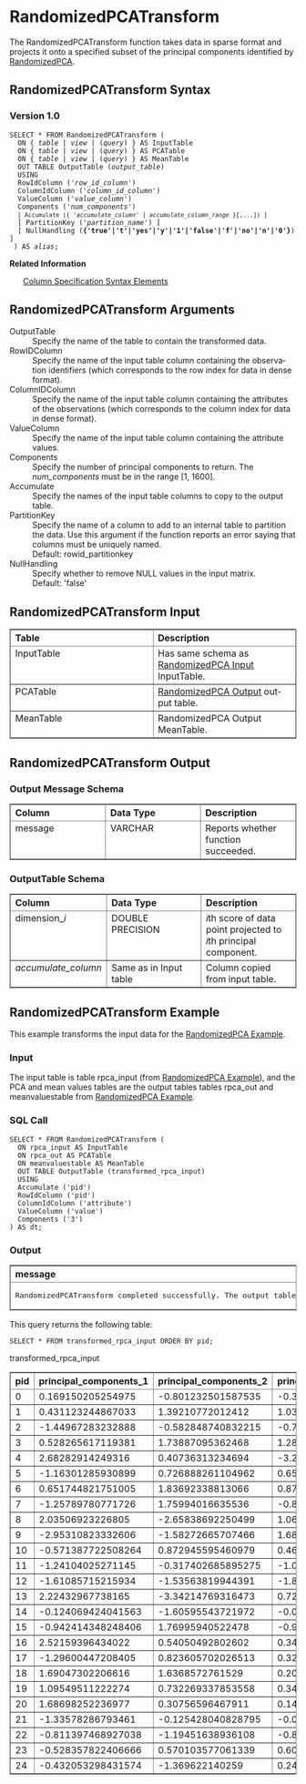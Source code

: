 <html><head></head><body><div class="nested0" aria-labelledby="ariaid-title1" topicindex="1" topicid="dhe1515618570904" id="dhe1515618570904"><h1 class="title topictitle1" id="ariaid-title1">RandomizedPCATransform</h1><div class="body conbody">
<p class="p">The RandomizedPCATransform function takes data in sparse format and projects it onto a specified subset of the principal components identified by <a href="tcr1515618233962.md#tcr1515618233962">RandomizedPCA</a>.</p></div><div class="topic reference nested1" aria-labelledby="ariaid-title2" topicindex="2" topicid="cve1515618572555" xml:lang="en-us" lang="en-us" id="cve1515618572555">
<h2 class="title topictitle2" id="ariaid-title2">RandomizedPCATransform Syntax</h2><div class="body refbody"><div class="section" id="cve1515618572555__section_N10011_N1000E_N10001">
<h3 class="title sectiontitle">Version 1.0</h3><pre class="pre codeblock" xml:space="preserve"><code>SELECT * FROM RandomizedPCATransform (
  <span>ON { <var class="keyword varname">table</var> | <var class="keyword varname">view</var> | (<var class="keyword varname">query</var>) }</span> AS InputTable
  <span>ON { <var class="keyword varname">table</var> | <var class="keyword varname">view</var> | (<var class="keyword varname">query</var>) }</span> AS PCATable
  <span>ON { <var class="keyword varname">table</var> | <var class="keyword varname">view</var> | (<var class="keyword varname">query</var>) }</span> AS MeanTable
  OUT TABLE OutputTable (<var class="keyword varname">output_table</var>)
  USING
  RowIdColumn ('<var class="keyword varname">row_id_column</var>')
  ColumnIdColumn ('<var class="keyword varname">column_id_column</var>')
  ValueColumn ('<var class="keyword varname">value_column</var>')
  Components ('<var class="keyword varname">num_components</var>')  
  <code class="ph codeph">[ Accumulate ({ '<var class="keyword varname">accumulate_column</var>' | <var class="keyword varname">accumulate_column_range</var> }[,...]) ]</code>
  [ PartitionKey ('<var class="keyword varname">partition_name</var>') ]
  [ NullHandling (<span><b>{'true'|'t'|'yes'|'y'|'1'|'false'|'f'|'no'|'n'|'0'}</b></span>) ]
 ) AS <var class="keyword varname">alias</var>;
</code></pre></div></div><div class="related-links"><div class="linklistheader"><p></p><b>Related Information</b></div>
<ul class="linklist linklist relinfo"><div class="linklistmember"><a href="ndv1557782188375.md">Column Specification Syntax Elements</a></div></ul></div></div><div class="topic reference nested1" aria-labelledby="ariaid-title3" topicindex="3" topicid="rly1515618571447" xml:lang="en-us" lang="en-us" id="rly1515618571447">
<h2 class="title topictitle2" id="ariaid-title3">RandomizedPCATransform Arguments</h2><div class="body refbody"><div class="section" id="rly1515618571447__section_N10011_N1000E_N10001"><dl class="dl parml"><dt class="dt pt dlterm">OutputTable</dt><dd class="dd pd">Specify the name of the table to contain the transformed data.</dd><dt class="dt pt dlterm">RowIDColumn</dt><dd class="dd pd">Specify the name of the input table column containing the observation identifiers (which corresponds to the row index for data in dense format).</dd><dt class="dt pt dlterm">ColumnIDColumn</dt><dd class="dd pd">Specify the name of the input table column containing the attributes of the observations (which corresponds to the column index for data in dense format).</dd><dt class="dt pt dlterm">ValueColumn</dt><dd class="dd pd">Specify the name of the input table column containing the attribute values.</dd><dt class="dt pt dlterm">Components</dt><dd class="dd pd">Specify the number of principal components to return. The <var class="keyword varname">num_components</var> must be in the range [1, 1600].</dd><dt class="dt pt dlterm">Accumulate</dt><dd class="dd pd">Specify the names of the input table columns to copy to the output table.</dd><dt class="dt pt dlterm">PartitionKey</dt><dd class="dd pd">Specify the name of a column to add to an internal table to partition the data. Use this argument if the function reports an error saying that columns must be uniquely named.</dd><dd class="dd pd ddexpand">Default: rowid_partitionkey</dd><dt class="dt pt dlterm">NullHandling</dt><dd class="dd pd">Specify whether to remove NULL values in the input matrix.</dd><dd class="dd pd ddexpand">Default: 'false'</dd></dl></div></div></div><div class="topic reference nested1" aria-labelledby="ariaid-title4" topicindex="4" topicid="llf1515618572016" xml:lang="en-us" lang="en-us" id="llf1515618572016">
<h2 class="title topictitle2" id="ariaid-title4">RandomizedPCATransform Input</h2><div class="body refbody"><div class="section" id="llf1515618572016__section_N10011_N1000E_N10001"><div class="tablenoborder"><table cellpadding="4" cellspacing="0" summary="" id="llf1515618572016__table_tyr_24w_xcb" class="table" frame="border" border="1" rules="all"><div class="caption"></div><colgroup span="1"><col style="width:50%" span="1"></col><col style="width:50%" span="1"></col></colgroup><thead class="thead" style="text-align:left;"><tr class="row"><th class="entry cellrowborder" style="vertical-align:top;" id="d161937e230" rowspan="1" colspan="1">Table</th><th class="entry cellrowborder" style="vertical-align:top;" id="d161937e232" rowspan="1" colspan="1">Description</th></tr></thead><tbody class="tbody"><tr class="row"><td class="entry cellrowborder" style="vertical-align:top;" headers="d161937e230" rowspan="1" colspan="1">InputTable</td><td class="entry cellrowborder" style="vertical-align:top;" headers="d161937e232" rowspan="1" colspan="1">Has same schema as <a href="tcr1515618233962.md#ruz1515618236196">RandomizedPCA Input</a> InputTable.</td></tr><tr class="row"><td class="entry cellrowborder" style="vertical-align:top;" headers="d161937e230" rowspan="1" colspan="1">PCATable</td><td class="entry cellrowborder" style="vertical-align:top;" headers="d161937e232" rowspan="1" colspan="1"><a href="tcr1515618233962.md#jiw1515618236773">RandomizedPCA Output</a> output table.</td></tr><tr class="row"><td class="entry cellrowborder" style="vertical-align:top;" headers="d161937e230" rowspan="1" colspan="1">MeanTable</td><td class="entry cellrowborder" style="vertical-align:top;" headers="d161937e232" rowspan="1" colspan="1">RandomizedPCA Output MeanTable.</td></tr></tbody></table></div></div></div></div><div class="topic reference nested1" aria-labelledby="ariaid-title5" topicindex="5" topicid="knd1515618570270" xml:lang="en-us" lang="en-us" id="knd1515618570270">
<h2 class="title topictitle2" id="ariaid-title5">RandomizedPCATransform Output</h2><div class="body refbody"><div class="section" id="knd1515618570270__section_N10011_N1000E_N10001">
<h3 class="title sectiontitle">Output Message Schema</h3><div class="tablenoborder"><table cellpadding="4" cellspacing="0" summary="" id="knd1515618570270__table_q1z_smf_5cb" class="table" frame="border" border="1" rules="all"><div class="caption"></div><colgroup span="1"><col style="width:33.33333333333333%" span="1"></col><col style="width:33.33333333333333%" span="1"></col><col style="width:33.33333333333333%" span="1"></col></colgroup><thead class="thead" style="text-align:left;"><tr class="row"><th class="entry cellrowborder" style="vertical-align:top;" id="d161937e280" rowspan="1" colspan="1">Column</th><th class="entry cellrowborder" style="vertical-align:top;" id="d161937e282" rowspan="1" colspan="1">Data Type</th><th class="entry cellrowborder" style="vertical-align:top;" id="d161937e284" rowspan="1" colspan="1">Description</th></tr></thead><tbody class="tbody"><tr class="row"><td class="entry cellrowborder" style="vertical-align:top;" headers="d161937e280" rowspan="1" colspan="1">message</td><td class="entry cellrowborder" style="vertical-align:top;" headers="d161937e282" rowspan="1" colspan="1">VARCHAR</td><td class="entry cellrowborder" style="vertical-align:top;" headers="d161937e284" rowspan="1" colspan="1">Reports whether function succeeded.</td></tr></tbody></table></div></div><div class="section" id="knd1515618570270__section_ugg_lqw_xcb">
<h3 class="title sectiontitle">OutputTable Schema</h3><div class="tablenoborder"><table cellpadding="4" cellspacing="0" summary="" id="knd1515618570270__table_nd1_gcf_5cb" class="table" frame="border" border="1" rules="all"><div class="caption"></div><colgroup span="1"><col style="width:33.33333333333333%" span="1"></col><col style="width:33.33333333333333%" span="1"></col><col style="width:33.33333333333333%" span="1"></col></colgroup><thead class="thead" style="text-align:left;"><tr class="row"><th class="entry cellrowborder" style="vertical-align:top;" id="d161937e304" rowspan="1" colspan="1">Column</th><th class="entry cellrowborder" style="vertical-align:top;" id="d161937e306" rowspan="1" colspan="1">Data Type</th><th class="entry cellrowborder" style="vertical-align:top;" id="d161937e308" rowspan="1" colspan="1">Description</th></tr></thead><tbody class="tbody"><tr class="row"><td class="entry cellrowborder" style="vertical-align:top;" headers="d161937e304" rowspan="1" colspan="1">dimension_<var class="keyword varname">i</var></td><td class="entry cellrowborder" style="vertical-align:top;" headers="d161937e306" rowspan="1" colspan="1">DOUBLE PRECISION</td><td class="entry cellrowborder" style="vertical-align:top;" headers="d161937e308" rowspan="1" colspan="1"><var class="keyword varname">i</var>th score of data point projected to <var class="keyword varname">i</var>th principal component.</td></tr><tr class="row"><td class="entry cellrowborder" style="vertical-align:top;" headers="d161937e304" rowspan="1" colspan="1"><var class="keyword varname">accumulate_column</var></td><td class="entry cellrowborder" style="vertical-align:top;" headers="d161937e306" rowspan="1" colspan="1"><span>Same as in Input table</span></td><td class="entry cellrowborder" style="vertical-align:top;" headers="d161937e308" rowspan="1" colspan="1"><span>Column copied from input table.</span></td></tr></tbody></table></div></div></div></div><div class="topic reference nested1" aria-labelledby="ariaid-title6" topicindex="6" topicid="uth1515618568058" xml:lang="en-us" lang="en-us" id="uth1515618568058">
<h2 class="title topictitle2" id="ariaid-title6">RandomizedPCATransform Example</h2><div class="body refbody"><div class="section" id="uth1515618568058__section_N10014_N10011_N10001">
<p class="p">This example transforms the input data for the <a href="tcr1515618233962.md#hio1515618235648">RandomizedPCA Example</a>.</p></div><div class="section" id="uth1515618568058__section_cpb_jjf_5cb">
<h3 class="title sectiontitle">Input</h3>
<p class="p">The input table is table rpca_input (from <a href="tcr1515618233962.md#hio1515618235648">RandomizedPCA Example</a>), and the PCA and mean values tables are the output tables tables rpca_out and meanvaluestable from <a href="tcr1515618233962.md#hio1515618235648">RandomizedPCA Example</a>.</p></div><div class="section" id="uth1515618568058__section_grk_jjf_5cb">
<h3 class="title sectiontitle">SQL Call</h3><pre class="pre codeblock" xml:space="preserve"><code>SELECT * FROM RandomizedPCATransform ( 
  ON rpca_input AS InputTable
  ON rpca_out AS PCATable
  ON meanvaluestable AS MeanTable
  OUT TABLE OutputTable (transformed_rpca_input)
  USING
  Accumulate ('pid')
  RowIdColumn ('pid')
  ColumnIdColumn ('attribute')
  ValueColumn ('value')
  Components ('3')
) AS dt;
</code></pre></div><div class="section" id="uth1515618568058__section_bbw_jjf_5cb">
<h3 class="title sectiontitle">Output</h3><div class="tablenoborder"><table cellpadding="4" cellspacing="0" summary="" id="uth1515618568058__table_gb5_1nf_5cb" class="table" frame="border" border="1" rules="all"><div class="caption"></div><colgroup span="1"><col style="width:100%" span="1"></col></colgroup><thead class="thead" style="text-align:left;"><tr class="row"><th class="entry cellrowborder" style="vertical-align:top;" id="d161937e383" rowspan="1" colspan="1">message</th></tr></thead><tbody class="tbody"><tr class="row"><td class="entry cellrowborder" style="vertical-align:top;" headers="d161937e383" rowspan="1" colspan="1"><pre class="pre screen" xml:space="preserve">RandomizedPCATransform completed successfully. The output table is saved.</pre></td></tr></tbody></table></div>
<p class="p">This query returns the following table:</p><pre class="pre codeblock" xml:space="preserve"><code>SELECT * FROM transformed_rpca_input ORDER BY pid;</code></pre><div class="tablenoborder"><table cellpadding="4" cellspacing="0" summary="" id="uth1515618568058__table_ud2_jnf_5cb" class="table" frame="border" border="1" rules="all"><div class="caption"><span>transformed_rpca_input</span></div><colgroup span="1"><col style="width:7.6923076923076925%" span="1"></col><col style="width:30.76923076923077%" span="1"></col><col style="width:30.76923076923077%" span="1"></col><col style="width:30.76923076923077%" span="1"></col></colgroup><thead class="thead" style="text-align:left;"><tr class="row"><th class="entry cellrowborder" style="vertical-align:top;" id="d161937e404" rowspan="1" colspan="1">pid</th><th class="entry cellrowborder" style="vertical-align:top;" id="d161937e406" rowspan="1" colspan="1">principal_components_1</th><th class="entry cellrowborder" style="vertical-align:top;" id="d161937e408" rowspan="1" colspan="1">principal_components_2</th><th class="entry cellrowborder" style="vertical-align:top;" id="d161937e410" rowspan="1" colspan="1">principal_components_3</th></tr></thead><tbody class="tbody"><tr class="row"><td class="entry cellrowborder" style="vertical-align:top;" headers="d161937e404" rowspan="1" colspan="1">0</td><td class="entry cellrowborder" style="vertical-align:top;" headers="d161937e406" rowspan="1" colspan="1">0.169150205254975</td><td class="entry cellrowborder" style="vertical-align:top;" headers="d161937e408" rowspan="1" colspan="1">-0.801232501587535</td><td class="entry cellrowborder" style="vertical-align:top;" headers="d161937e410" rowspan="1" colspan="1">-0.348620180557272</td></tr><tr class="row"><td class="entry cellrowborder" style="vertical-align:top;" headers="d161937e404" rowspan="1" colspan="1">1</td><td class="entry cellrowborder" style="vertical-align:top;" headers="d161937e406" rowspan="1" colspan="1">0.431123244867033</td><td class="entry cellrowborder" style="vertical-align:top;" headers="d161937e408" rowspan="1" colspan="1">1.39210772012412</td><td class="entry cellrowborder" style="vertical-align:top;" headers="d161937e410" rowspan="1" colspan="1">1.03562367568115</td></tr><tr class="row"><td class="entry cellrowborder" style="vertical-align:top;" headers="d161937e404" rowspan="1" colspan="1">2</td><td class="entry cellrowborder" style="vertical-align:top;" headers="d161937e406" rowspan="1" colspan="1">-1.44967283232888</td><td class="entry cellrowborder" style="vertical-align:top;" headers="d161937e408" rowspan="1" colspan="1">-0.582848740832215</td><td class="entry cellrowborder" style="vertical-align:top;" headers="d161937e410" rowspan="1" colspan="1">-0.77542386693049</td></tr><tr class="row"><td class="entry cellrowborder" style="vertical-align:top;" headers="d161937e404" rowspan="1" colspan="1">3</td><td class="entry cellrowborder" style="vertical-align:top;" headers="d161937e406" rowspan="1" colspan="1">0.528265617119381</td><td class="entry cellrowborder" style="vertical-align:top;" headers="d161937e408" rowspan="1" colspan="1">1.73887095362468</td><td class="entry cellrowborder" style="vertical-align:top;" headers="d161937e410" rowspan="1" colspan="1">1.28896354227985</td></tr><tr class="row"><td class="entry cellrowborder" style="vertical-align:top;" headers="d161937e404" rowspan="1" colspan="1">4</td><td class="entry cellrowborder" style="vertical-align:top;" headers="d161937e406" rowspan="1" colspan="1">2.68282914249316</td><td class="entry cellrowborder" style="vertical-align:top;" headers="d161937e408" rowspan="1" colspan="1">0.40736313234694</td><td class="entry cellrowborder" style="vertical-align:top;" headers="d161937e410" rowspan="1" colspan="1">-3.21410449337832</td></tr><tr class="row"><td class="entry cellrowborder" style="vertical-align:top;" headers="d161937e404" rowspan="1" colspan="1">5</td><td class="entry cellrowborder" style="vertical-align:top;" headers="d161937e406" rowspan="1" colspan="1">-1.16301285930899</td><td class="entry cellrowborder" style="vertical-align:top;" headers="d161937e408" rowspan="1" colspan="1">0.726888261104962</td><td class="entry cellrowborder" style="vertical-align:top;" headers="d161937e410" rowspan="1" colspan="1">0.650660148938211</td></tr><tr class="row"><td class="entry cellrowborder" style="vertical-align:top;" headers="d161937e404" rowspan="1" colspan="1">6</td><td class="entry cellrowborder" style="vertical-align:top;" headers="d161937e406" rowspan="1" colspan="1">0.651744821751005</td><td class="entry cellrowborder" style="vertical-align:top;" headers="d161937e408" rowspan="1" colspan="1">1.83692338813066</td><td class="entry cellrowborder" style="vertical-align:top;" headers="d161937e410" rowspan="1" colspan="1">0.877288788181039</td></tr><tr class="row"><td class="entry cellrowborder" style="vertical-align:top;" headers="d161937e404" rowspan="1" colspan="1">7</td><td class="entry cellrowborder" style="vertical-align:top;" headers="d161937e406" rowspan="1" colspan="1">-1.25789780771726</td><td class="entry cellrowborder" style="vertical-align:top;" headers="d161937e408" rowspan="1" colspan="1">1.75994016635536</td><td class="entry cellrowborder" style="vertical-align:top;" headers="d161937e410" rowspan="1" colspan="1">-0.837901058785677</td></tr><tr class="row"><td class="entry cellrowborder" style="vertical-align:top;" headers="d161937e404" rowspan="1" colspan="1">8</td><td class="entry cellrowborder" style="vertical-align:top;" headers="d161937e406" rowspan="1" colspan="1">2.03506923226805</td><td class="entry cellrowborder" style="vertical-align:top;" headers="d161937e408" rowspan="1" colspan="1">-2.65838692250499</td><td class="entry cellrowborder" style="vertical-align:top;" headers="d161937e410" rowspan="1" colspan="1">1.06444060537588</td></tr><tr class="row"><td class="entry cellrowborder" style="vertical-align:top;" headers="d161937e404" rowspan="1" colspan="1">9</td><td class="entry cellrowborder" style="vertical-align:top;" headers="d161937e406" rowspan="1" colspan="1">-2.95310823332606</td><td class="entry cellrowborder" style="vertical-align:top;" headers="d161937e408" rowspan="1" colspan="1">-1.58272665707466</td><td class="entry cellrowborder" style="vertical-align:top;" headers="d161937e410" rowspan="1" colspan="1">1.68482206571219</td></tr><tr class="row"><td class="entry cellrowborder" style="vertical-align:top;" headers="d161937e404" rowspan="1" colspan="1">10</td><td class="entry cellrowborder" style="vertical-align:top;" headers="d161937e406" rowspan="1" colspan="1"> -0.571387722508264</td><td class="entry cellrowborder" style="vertical-align:top;" headers="d161937e408" rowspan="1" colspan="1">0.872945595460979</td><td class="entry cellrowborder" style="vertical-align:top;" headers="d161937e410" rowspan="1" colspan="1">0.461088187184496</td></tr><tr class="row"><td class="entry cellrowborder" style="vertical-align:top;" headers="d161937e404" rowspan="1" colspan="1">11</td><td class="entry cellrowborder" style="vertical-align:top;" headers="d161937e406" rowspan="1" colspan="1">-1.24104025271145</td><td class="entry cellrowborder" style="vertical-align:top;" headers="d161937e408" rowspan="1" colspan="1">-0.317402685895275</td><td class="entry cellrowborder" style="vertical-align:top;" headers="d161937e410" rowspan="1" colspan="1">-1.09766316065168</td></tr><tr class="row"><td class="entry cellrowborder" style="vertical-align:top;" headers="d161937e404" rowspan="1" colspan="1">12</td><td class="entry cellrowborder" style="vertical-align:top;" headers="d161937e406" rowspan="1" colspan="1">-1.61085715215934</td><td class="entry cellrowborder" style="vertical-align:top;" headers="d161937e408" rowspan="1" colspan="1">-1.53563819944391</td><td class="entry cellrowborder" style="vertical-align:top;" headers="d161937e410" rowspan="1" colspan="1">-1.8745064460101</td></tr><tr class="row"><td class="entry cellrowborder" style="vertical-align:top;" headers="d161937e404" rowspan="1" colspan="1">13</td><td class="entry cellrowborder" style="vertical-align:top;" headers="d161937e406" rowspan="1" colspan="1">2.22432967738165</td><td class="entry cellrowborder" style="vertical-align:top;" headers="d161937e408" rowspan="1" colspan="1">-3.34214769316473</td><td class="entry cellrowborder" style="vertical-align:top;" headers="d161937e410" rowspan="1" colspan="1">0.725737682769555</td></tr><tr class="row"><td class="entry cellrowborder" style="vertical-align:top;" headers="d161937e404" rowspan="1" colspan="1">14</td><td class="entry cellrowborder" style="vertical-align:top;" headers="d161937e406" rowspan="1" colspan="1">-0.124069424041563</td><td class="entry cellrowborder" style="vertical-align:top;" headers="d161937e408" rowspan="1" colspan="1">-1.60595543721972</td><td class="entry cellrowborder" style="vertical-align:top;" headers="d161937e410" rowspan="1" colspan="1">-0.0148609710928608</td></tr><tr class="row"><td class="entry cellrowborder" style="vertical-align:top;" headers="d161937e404" rowspan="1" colspan="1">15</td><td class="entry cellrowborder" style="vertical-align:top;" headers="d161937e406" rowspan="1" colspan="1">-0.942414348248406</td><td class="entry cellrowborder" style="vertical-align:top;" headers="d161937e408" rowspan="1" colspan="1">1.76995940522478</td><td class="entry cellrowborder" style="vertical-align:top;" headers="d161937e410" rowspan="1" colspan="1">-0.90134344438772</td></tr><tr class="row"><td class="entry cellrowborder" style="vertical-align:top;" headers="d161937e404" rowspan="1" colspan="1">16</td><td class="entry cellrowborder" style="vertical-align:top;" headers="d161937e406" rowspan="1" colspan="1">2.52159396434022</td><td class="entry cellrowborder" style="vertical-align:top;" headers="d161937e408" rowspan="1" colspan="1">0.54050492802602</td><td class="entry cellrowborder" style="vertical-align:top;" headers="d161937e410" rowspan="1" colspan="1">0.347771566160046</td></tr><tr class="row"><td class="entry cellrowborder" style="vertical-align:top;" headers="d161937e404" rowspan="1" colspan="1">17</td><td class="entry cellrowborder" style="vertical-align:top;" headers="d161937e406" rowspan="1" colspan="1">-1.29600447208405</td><td class="entry cellrowborder" style="vertical-align:top;" headers="d161937e408" rowspan="1" colspan="1">0.823605702026513</td><td class="entry cellrowborder" style="vertical-align:top;" headers="d161937e410" rowspan="1" colspan="1">0.329462747187166</td></tr><tr class="row"><td class="entry cellrowborder" style="vertical-align:top;" headers="d161937e404" rowspan="1" colspan="1">18</td><td class="entry cellrowborder" style="vertical-align:top;" headers="d161937e406" rowspan="1" colspan="1">1.69047302206616</td><td class="entry cellrowborder" style="vertical-align:top;" headers="d161937e408" rowspan="1" colspan="1">1.6368572761529</td><td class="entry cellrowborder" style="vertical-align:top;" headers="d161937e410" rowspan="1" colspan="1">0.205808400545086</td></tr><tr class="row"><td class="entry cellrowborder" style="vertical-align:top;" headers="d161937e404" rowspan="1" colspan="1">19</td><td class="entry cellrowborder" style="vertical-align:top;" headers="d161937e406" rowspan="1" colspan="1">1.09549511222274</td><td class="entry cellrowborder" style="vertical-align:top;" headers="d161937e408" rowspan="1" colspan="1">0.732269337853558</td><td class="entry cellrowborder" style="vertical-align:top;" headers="d161937e410" rowspan="1" colspan="1">0.344051517238833</td></tr><tr class="row"><td class="entry cellrowborder" style="vertical-align:top;" headers="d161937e404" rowspan="1" colspan="1">20</td><td class="entry cellrowborder" style="vertical-align:top;" headers="d161937e406" rowspan="1" colspan="1">1.68698252236977</td><td class="entry cellrowborder" style="vertical-align:top;" headers="d161937e408" rowspan="1" colspan="1">0.30756596467911</td><td class="entry cellrowborder" style="vertical-align:top;" headers="d161937e410" rowspan="1" colspan="1">0.141832251127347</td></tr><tr class="row"><td class="entry cellrowborder" style="vertical-align:top;" headers="d161937e404" rowspan="1" colspan="1">21</td><td class="entry cellrowborder" style="vertical-align:top;" headers="d161937e406" rowspan="1" colspan="1">-1.33578286793461</td><td class="entry cellrowborder" style="vertical-align:top;" headers="d161937e408" rowspan="1" colspan="1">-0.125428040828795</td><td class="entry cellrowborder" style="vertical-align:top;" headers="d161937e410" rowspan="1" colspan="1">-0.0668069533457708</td></tr><tr class="row"><td class="entry cellrowborder" style="vertical-align:top;" headers="d161937e404" rowspan="1" colspan="1">22</td><td class="entry cellrowborder" style="vertical-align:top;" headers="d161937e406" rowspan="1" colspan="1">-0.811397468927038</td><td class="entry cellrowborder" style="vertical-align:top;" headers="d161937e408" rowspan="1" colspan="1">-1.19451638936108</td><td class="entry cellrowborder" style="vertical-align:top;" headers="d161937e410" rowspan="1" colspan="1">-0.869632995133319</td></tr><tr class="row"><td class="entry cellrowborder" style="vertical-align:top;" headers="d161937e404" rowspan="1" colspan="1">23</td><td class="entry cellrowborder" style="vertical-align:top;" headers="d161937e406" rowspan="1" colspan="1">-0.528357822406666</td><td class="entry cellrowborder" style="vertical-align:top;" headers="d161937e408" rowspan="1" colspan="1">0.570103577061339</td><td class="entry cellrowborder" style="vertical-align:top;" headers="d161937e410" rowspan="1" colspan="1">0.600633615551118</td></tr><tr class="row"><td class="entry cellrowborder" style="vertical-align:top;" headers="d161937e404" rowspan="1" colspan="1">24</td><td class="entry cellrowborder" style="vertical-align:top;" headers="d161937e406" rowspan="1" colspan="1">-0.432053298431574</td><td class="entry cellrowborder" style="vertical-align:top;" headers="d161937e408" rowspan="1" colspan="1">-1.369622140259</td><td class="entry cellrowborder" style="vertical-align:top;" headers="d161937e410" rowspan="1" colspan="1">0.24267877634124</td></tr></tbody></table></div></div></div></div></div></body></html>
